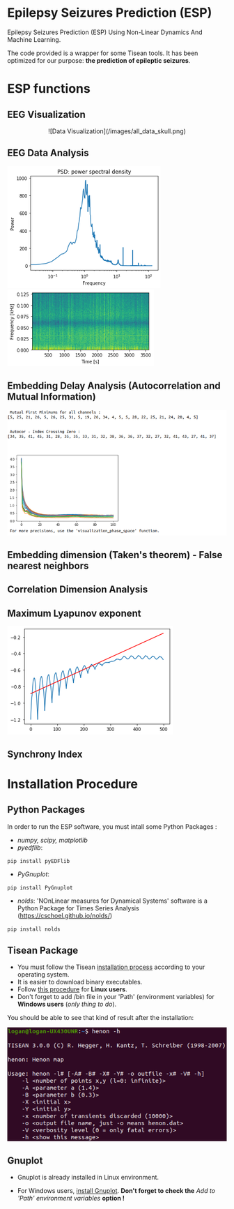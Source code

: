 # Epilepsy Seizures Prediction (ESP)
Epilepsy Seizures Prediction (ESP) Using Non-Linear Dynamics And Machine Learning.

The code provided is a wrapper for some Tisean tools. It has been optimized for our purpose: __the prediction of epileptic seizures__.

# ESP functions

## EEG Visualization 

<span style="display:block;text-align:center">
![Data Visualization](/images/all_data_skull.png)
</span>

## EEG Data Analysis

![Power Spectrum](/images/power_spectrum.png)
![Spectogram](/images/spectogram.png)

## Embedding Delay Analysis (Autocorrelation and Mutual Information)

![Power Spectrum](/images/mutual_info.png)

## Embedding dimension (Taken's theorem) - False nearest neighbors

## Correlation Dimension Analysis

## Maximum Lyapunov exponent

![Maximum Lyapunov Exponent](/images/lyap.png)

## Synchrony Index

# Installation Procedure

## Python Packages

In order to run the ESP software, you must intall some Python Packages :

- _numpy, scipy, matplotlib_
- _pyedflib_:
```
pip install pyEDFlib
```
- _PyGnuplot_:
```
pip install PyGnuplot
```
- _nolds_: 'NOnLinear measures for Dynamical Systems' software is a Python Package for Times Series Analysis (https://cschoel.github.io/nolds/)
```
pip install nolds
```
## Tisean Package

- You must follow the Tisean [installation process](https://www.pks.mpg.de/~tisean/archive_3.0.0.html) according to your operating system. 
- It is easier to download binary executables. 
- Follow [this procedure](https://www.pks.mpg.de/~tisean/Tisean_3.0.1/index.html) for **Linux users**.
- Don't forget to add /bin file in your 'Path' (environment variables) for **Windows users** (_only thing to do_).

You should be able to see that kind of result after the installation:

![Henon -h shell command](/images/install_Tisean.png)

## Gnuplot

- Gnuplot is already installed in Linux environment. 

- For Windows users, [install Gnuplot](https://sourceforge.net/projects/gnuplot/files/). 
**Don't forget to check the** _Add to 'Path' environment variables_ **option !**

